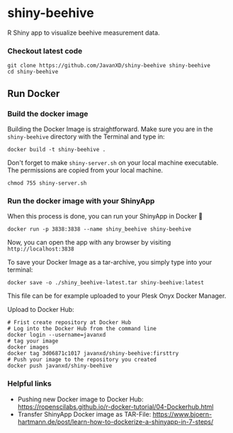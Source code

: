 # shiny-beehive

R Shiny app to visualize beehive measurement data.

### Checkout latest code

```
git clone https://github.com/JavanXD/shiny-beehive shiny-beehive
cd shiny-beehive
```

## Run Docker

### Build the docker image
Building the Docker Image is straightforward. Make sure you are in the `shiny-beehive` directory with the Terminal and type in:

```
docker build -t shiny-beehive .
```

Don't forget to make `shiny-server.sh` on your local machine executable. The permissions are copied from your local machine.

```
chmod 755 shiny-server.sh
```

### Run the docker image with your ShinyApp
When this process is done, you can run your ShinyApp in Docker 🎉

```
docker run -p 3838:3838 --name shiny_beehive shiny-beehive
```

Now, you can open the app with any browser by visiting `http://localhost:3838`

To save your Docker Image as a tar-archive, you simply type into your terminal:

```
docker save -o ./shiny_beehive-latest.tar shiny-beehive:latest
```

This file can be for example uploaded to your Plesk Onyx Docker Manager.

Upload to Docker Hub:

```
# Frist create repository at Docker Hub
# Log into the Docker Hub from the command line
docker login --username=javanxd
# tag your image
docker images
docker tag 3d06871c1017 javanxd/shiny-beehive:firsttry
# Push your image to the repository you created
docker push javanxd/shiny-beehive

```

### Helpful links

* Pushing new Docker image to Docker Hub: https://ropenscilabs.github.io/r-docker-tutorial/04-Dockerhub.html
* Transfer ShinyApp Docker image as TAR-File: https://www.bjoern-hartmann.de/post/learn-how-to-dockerize-a-shinyapp-in-7-steps/
